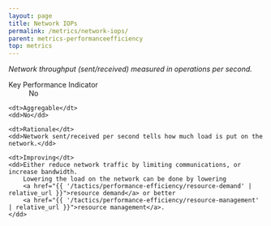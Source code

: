 ```yaml
---
layout: page
title: Network IOPs
permalink: /metrics/network-iops/
parent: metrics-performanceefficiency
top: metrics
---
```


_Network throughput (sent/received) measured in operations per second._

<dl>
    <dt>Key Performance Indicator</dt>
    <dd>No</dd>
    
    <dt>Aggregable</dt>
    <dd>No</dd>
    
    <dt>Rationale</dt>
    <dd>Network sent/received per second tells how much load is put on the network.</dd>
    
    <dt>Improving</dt>
    <dd>Either reduce network traffic by limiting communications, or increase bandwidth.
        Lowering the load on the network can be done by lowering
        <a href="{{ '/tactics/performance-efficiency/resource-demand' | relative_url }}">resource demand</a> or better
        <a href="{{ '/tactics/performance-efficiency/resource-management' | relative_url }}">resource management</a>.
    </dd>
</dl>
